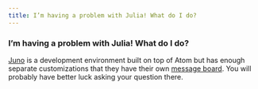 ```yaml
---
title: I’m having a problem with Julia! What do I do?
---
```


### I’m having a problem with Julia! What do I do?

[Juno](http://junolab.org/) is a development environment built on top of Atom but has enough separate customizations that they have their own [message board](https://discourse.julialang.org/c/tools/juno). You will probably have better luck asking your question there.
